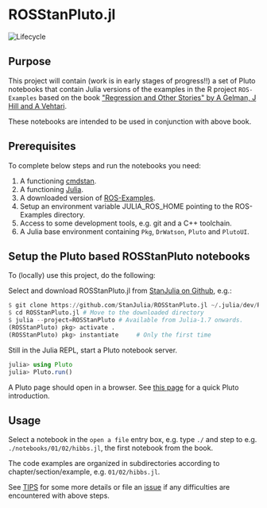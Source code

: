 # ROSStanPluto.jl

![Lifecycle](https://img.shields.io/badge/lifecycle-experimental-orange.svg)<!--
![Lifecycle](https://img.shields.io/badge/lifecycle-maturing-blue.svg)
![Lifecycle](https://img.shields.io/badge/lifecycle-stable-green.svg)
![Lifecycle](https://img.shields.io/badge/lifecycle-retired-orange.svg)
![Lifecycle](https://img.shields.io/badge/lifecycle-archived-red.svg)
![Lifecycle](https://img.shields.io/badge/lifecycle-dormant-blue.svg) -->

## Purpose

This project will contain (work is in early stages of progress!!) a set of Pluto notebooks that contain Julia versions of the examples in the R project `ROS-Examples` based on the book ["Regression and Other Stories" by A Gelman, J Hill and A Vehtari](https://www.cambridge.org/highereducation/books/regression-and-other-stories/DD20DD6C9057118581076E54E40C372C#overview).

These notebooks are intended to be used in conjunction with above book.

## Prerequisites

To complete below steps and run the notebooks you need:

1. A functioning [cmdstan](https://mc-stan.org/users/interfaces/cmdstan.html).
2. A functioning [Julia](https://julialang.org/downloads/).
3. A downloaded version of [ROS-Examples](https://github.com/avehtari/ROS-Examples).
4. Setup an environment variable JULIA_ROS_HOME pointing to the ROS-Examples directory.
5. Access to some development tools, e.g. git and a C++ toolchain.
6. A Julia base environment containing `Pkg`, `DrWatson`, `Pluto` and `PlutoUI`.

## Setup the Pluto based ROSStanPluto notebooks

To (locally) use this project, do the following:

Select and download ROSStanPluto.jl from [StanJulia on Github](https://github.com/StanJulia/), e.g.:
```Julia
$ git clone https://github.com/StanJulia/ROSStanPluto.jl ~/.julia/dev/ROSStanPluto
$ cd ROSStanPluto.jl # Move to the downloaded directory
$ julia --project=ROSStanPluto # Available from Julia-1.7 onwards.
(ROSStanPluto) pkg> activate .
(ROSStanPluto) pkg> instantiate     # Only the first time
```

Still in the Julia REPL, start a Pluto notebook server.
```Julia
julia> using Pluto
julia> Pluto.run()
```

A Pluto page should open in a browser. See [this page](https://www.juliafordatascience.com/first-steps-5-pluto/) for a quick Pluto introduction.

## Usage

Select a notebook in the `open a file` entry box, e.g. type `./` and step to e.g. `./notebooks/01/02/hibbs.jl`, the first notebook from the book.

The code examples are organized in subdirectories according to  chapter/section/example, e.g. `01/02/hibbs.jl`.

See [TIPS](https://github.com/StanJulia/ROSStanPluto.jl/blob/master/TIPS.md) for some more details or file an [issue](https://github.com/StanJulia/ROSStanPluto.jl/issues) if any difficulties are encountered with above steps.

